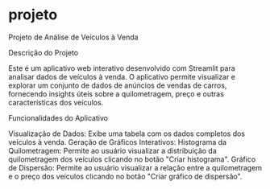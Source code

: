 # projeto
Projeto de Análise de Veículos à Venda

Descrição do Projeto

Este é um aplicativo web interativo desenvolvido com Streamlit para analisar dados de veículos à venda. O aplicativo permite visualizar e explorar um conjunto de dados de anúncios de vendas de carros, fornecendo insights úteis sobre a quilometragem, preço e outras características dos veículos.

Funcionalidades do Aplicativo

Visualização de Dados:
Exibe uma tabela com os dados completos dos veículos à venda.
Geração de Gráficos Interativos:
Histograma da Quilometragem: Permite ao usuário visualizar a distribuição da quilometragem dos veículos clicando no botão "Criar histograma".
Gráfico de Dispersão: Permite ao usuário visualizar a relação entre a quilometragem e o preço dos veículos clicando no botão "Criar gráfico de dispersão".

